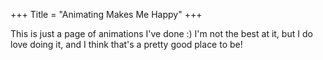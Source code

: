 +++
Title = "Animating Makes Me Happy"
+++

This is just a page of animations I've done :) I'm not the best at it, but I do love doing it, and I think that's a pretty good place to be! 

<embed src="frog.gif" width="800px" height="1000px" />